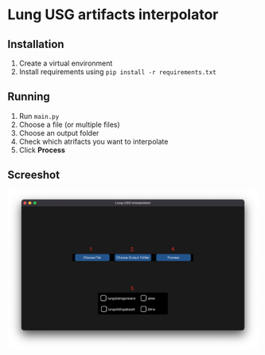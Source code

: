 # Lung USG artifacts interpolator

## Installation

1. Create a virtual environment
2. Install requirements using `pip install -r requirements.txt`

## Running

1. Run `main.py`
2. Choose a file (or multiple files)
3. Choose an output folder
4. Check which atrifacts you want to interpolate
5. Click **Process**

## Screeshot

![](imgs/main_window.png)